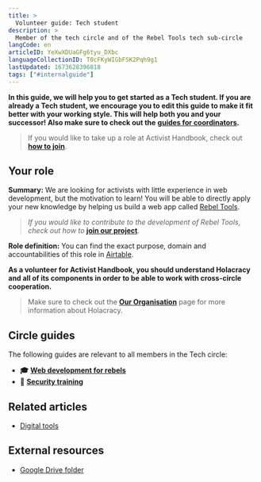 ```yaml
---
title: >
  Volunteer guide: Tech student
description: >
  Member of the tech circle and of the Rebel Tools tech sub-circle
langCode: en
articleID: YeXwXDUaGFg6tyu_DXbc
languageCollectionID: T0cFKyWIGbFSK2Pqh9g1
lastUpdated: 1673628396818
tags: ["#internalguide"]
---
```


**In this guide, we will help you to get started as a Tech student. If you are already a Tech student, we encourage you to edit this guide to make it fit better with your working style. This will help both you and your successor! Also make sure to check out the** [**guides for coordinators**](/support)**.**

> If you would like to take up a role at Activist Handbook, check out [**how to join**](/join).

## **Your role**

**Summary:** We are looking for activists with little experience in web development, but the motivation to learn! You will be able to directly apply your new knowledge by helping us build a web app called [Rebel Tools](https://rebel.tools/).

> _If you would like to contribute to the development of Rebel Tools, check out how to_ [**join our project**](https://mailchi.mp/activisthandbook/rebeltools).

**Role definition:** You can find the exact purpose, domain and accountabilities of this role in [Airtable](https://airtable.com/appVJ580r68oWQ6M4/tblTRJuhY3VDCNwJr/viwQ80eK0aE226gpv/recEGgaTvEJT4fmgY?blocks=hide).

**As a volunteer for Activist Handbook, you should understand Holacracy and all of its components in order to be able to work with cross-circle cooperation.**

> Make sure to check out the [**Our Organisation**](/support/organisation) page for more information about Holacracy.

## **Circle guides**

The following guides are relevant to all members in the Tech circle:

-   **🎓** [**Web development for rebels**](/academy/web-dev)
-   **🔐** [**Security training**](/support/tech/security-training)

## **Related articles**

-   [Digital tools](/tools)

## **External resources**

-   [Google Drive folder](https://drive.google.com/drive/u/0/folders/1TicTaeF_0VOxiAYWqPqNi7-OYsRmMGti)